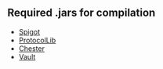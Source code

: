 Required .jars for compilation
--------------
* [Spigot](http://ci.md-5.net/job/Spigot/lastSuccessfulBuild/artifact/Spigot-Server/target/spigot.jar)
* [ProtocolLib](http://dev.bukkit.org/bukkit-plugins/protocollib/)
* [Chester](http://dev.bukkit.org/bukkit-plugins/chester/)
* [Vault](http://dev.bukkit.org/bukkit-plugins/vault/)
